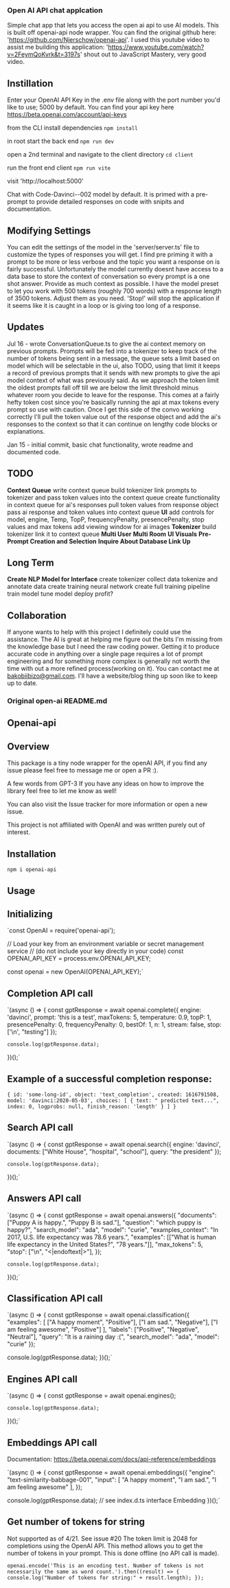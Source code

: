 ### Open AI API chat applcation

Simple chat app that lets you access the open ai api to use AI models. This is built off openai-api node wrapper. You can find the original github here: 'https://github.com/Njerschow/openai-api'. I used this youtube video to assist me building this application: 'https://www.youtube.com/watch?v=2FeymQoKvrk&t=3197s' shout out to JavaScript Mastery, very good video.

## Instillation


Enter your OpenAI API Key in the .env file along with the port number you'd like to use; 5000 by default.
You can find your api key here https://beta.openai.com/account/api-keys


from the CLI install dependencies
`npm install`

in root start the back end
`npm run dev`

open a 2nd terminal and navigate to the client directory
`cd client`

run the front end client
`npm run vite`

visit 'http://localhost:5000'

Chat with Code-Davinci--002 model by default. It is primed with a pre-prompt to provide detailed responses on code with snipits and documentation.

## Modifying Settings

You can edit the settings of the model in the 'server/server.ts' file to customize the types of responses you will get. I find pre priming it with a prompt to be more or less verbose and the topic you want a response on is fairly successful.
Unfortunately the model currently doesnt have access to a data base to store the context of conversation so every prompt is a one shot answer. Provide as much context as possible. I have the model preset to let you work with 500 tokens (roughly 700 words) with a response length of 3500 tokens. Adjust them as you need.
'Stop!' will stop the application if it seems like it is caught in a loop or is giving too long of a response.


## Updates

Jul 16 - wrote ConversationQueue.ts to give the ai context memory on previous prompts. Prompts will be fed into a tokenizer to keep track of the number of tokens being sent in a message, the queue sets a limit based on model which will be selectable in the ui, also TODO, using that limit it keeps a record of previous prompts that it sends with new prompts to give the api model context of what was previously said. As we approach the token limit the oldest prompts fall off till we are below the limit threshold minus whatever room you decide to leave for the response. This comes at a fairly hefty token cost since you're basically running the api at max tokens every prompt so use with caution. Once I get this side of the convo working correctly I'll pull the token value out of the response object and add the ai's responses to the context so that it can continue on lengthy code blocks or explanations.


Jan 15 - initial commit, basic chat functionality, wrote readme and documented code.


## TODO

 **Context Queue**
      write context queue
      build tokenizer
      link prompts to tokenizer and pass token values into the context queue
      create functionality in context queue for ai's responses
      pull token values from response object
      pass ai response and token values into context queue
 **UI**
      add controls for model, engine, Temp, TopP, frequencyPenalty, presencePenalty, stop values and max tokens
      add viewing window for ai images
 **Tokenizer**
      build tokenizer
      link it to context queue
 **Multi User**
 **Multi Room**
 **UI Visuals**
 **Pre-Prompt Creation and Selection**
 **Inquire About Database Link Up**

## Long Term
 **Create NLP Model for Interface**
      create tokenizer
      collect data
      tokenize and annotate data
      create training neural network
      create full training pipeline
      train model
      tune model
      deploy
      profit?

## Collaboration

If anyone wants to help with this project I definitely could use the assistance. The AI is great at helping me figure out the bits I'm missing from the knowledge base but I need the raw coding power. Getting it to produce accurate code in anything over a single page requires a lot of prompt engineering and for something more complex is generally not worth the time with out a more refined process(working on it). You can contact me at bakobiibizo@gmail.com. I'll have a website/blog thing up soon like to keep up to date. 


### Original open-ai README.md

## Openai-api

## Overview

This package is a tiny node wrapper for the openAI API, if you find any issue please feel free to message me or open a PR :).

A few words from GPT-3
If you have any ideas on how to improve the library feel free to let me know as well!

You can also visit the Issue tracker for more information or open a new issue.

This project is not affiliated with OpenAI and was written purely out of interest.

## Installation

`npm i openai-api`

## Usage

## Initializing

`const OpenAI = require('openai-api');

// Load your key from an environment variable or secret management service
// (do not include your key directly in your code)
const OPENAI_API_KEY = process.env.OPENAI_API_KEY;

const openai = new OpenAI(OPENAI_API_KEY);`

## Completion API call

`(async () => {
    const gptResponse = await openai.complete({
        engine: 'davinci',
        prompt: 'this is a test',
        maxTokens: 5,
        temperature: 0.9,
        topP: 1,
        presencePenalty: 0,
        frequencyPenalty: 0,
        bestOf: 1,
        n: 1,
        stream: false,
        stop: ['\n', "testing"]
    });

    console.log(gptResponse.data);
})();`

## Example of a successful completion response:

`{
    id: 'some-long-id',
    object: 'text_completion',
    created: 1616791508,
    model: 'davinci:2020-05-03',
    choices: [
        {
          text: " predicted text...",
          index: 0,
          logprobs: null,
          finish_reason: 'length'
        }
    ]
}`

## Search API call

`(async () => {
    const gptResponse = await openai.search({
        engine: 'davinci',
        documents: ["White House", "hospital", "school"],
        query: "the president"
    });

    console.log(gptResponse.data);
})();`

## Answers API call

`(async () => {
    const gptResponse = await openai.answers({
      "documents": ["Puppy A is happy.", "Puppy B is sad."],
      "question": "which puppy is happy?",
      "search_model": "ada",
      "model": "curie",
      "examples_context": "In 2017, U.S. life expectancy was 78.6 years.",
      "examples": [["What is human life expectancy in the United States?", "78 years."]],
      "max_tokens": 5,
      "stop": ["\n", "<|endoftext|>"],
    });

    console.log(gptResponse.data);
})();`

## Classification API call

`(async () => {
  const gptResponse = await openai.classification({
    "examples": [
      ["A happy moment", "Positive"],
      ["I am sad.", "Negative"],
      ["I am feeling awesome", "Positive"]
    ],
    "labels": ["Positive", "Negative", "Neutral"],
    "query": "It is a raining day :(",
    "search_model": "ada",
    "model": "curie"
  });

  console.log(gptResponse.data);
})();`

## Engines API call

`(async () => {
    const gptResponse = await openai.engines();

    console.log(gptResponse.data);
})();`

## Embeddings API call

Documentation: https://beta.openai.com/docs/api-reference/embeddings

`(async () => {
  const gptResponse = await openai.embeddings({
    "engine": "text-similarity-babbage-001",
    "input": [
      "A happy moment",
      "I am sad.",
      "I am feeling awesome"
    ],
  });

  console.log(gptResponse.data); // see index.d.ts interface Embedding
})();`

## Get number of tokens for string

Not supported as of 4/21. See issue #20
The token limit is 2048 for completions using the OpenAI API. This method allows you to get the number of tokens in your prompt. This is done offline (no API call is made).

`openai.encode('This is an encoding test. Number of tokens is not necessarily the same as word count.').then((result) => {
     console.log("Number of tokens for string:" + result.length);
 });`
